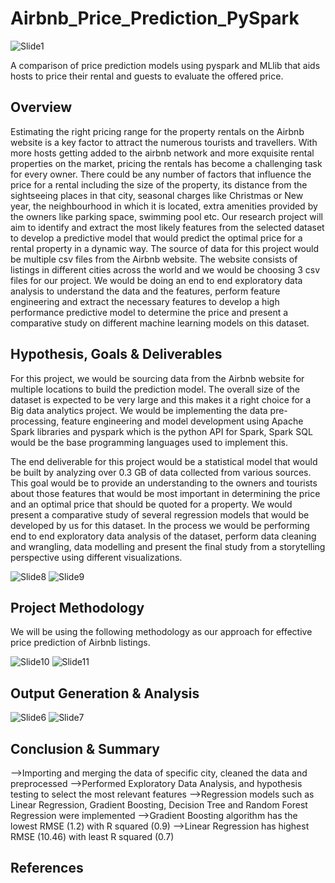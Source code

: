 # Airbnb_Price_Prediction_PySpark

![Slide1](https://user-images.githubusercontent.com/66448653/151109377-7a65e0e0-4dc4-4233-9498-bbcd0ae05496.PNG)

A comparison of price prediction models using pyspark and MLlib that aids hosts to price their rental and guests to evaluate the offered price.

## **Overview**

Estimating the right pricing range for the property rentals on the Airbnb website is a key factor to attract the numerous tourists and travellers. With more hosts getting added to the airbnb network and more exquisite rental properties on the market, pricing the rentals has become a challenging task for every owner. There could be any number of factors that influence the price for a rental including the size of the property, its distance from the sightseeing places in that city, seasonal charges like Christmas or New year, the neighbourhood in which it is located, extra amenities provided by the owners like parking space, swimming pool etc. Our research project will aim to identify and extract the most likely features from the selected dataset to develop a predictive model that would predict the optimal price for a rental property in a dynamic way. The source of data for this project would be multiple csv files from the Airbnb website. The website consists of listings in different cities across the world and we would be choosing 3 csv files for our project. We would be doing an end to end exploratory data analysis to understand the data and the features, perform feature engineering and extract the necessary features to develop a high performance predictive model to determine the price and present a comparative study on different machine learning models on this dataset.

## **Hypothesis, Goals & Deliverables**

For this project, we would be sourcing data from the Airbnb website for multiple locations to build the prediction model. The overall size of the dataset is expected to be very large and this makes it a right choice for a Big data analytics project. We would be implementing the data pre-processing, feature engineering and model development using Apache Spark libraries and pyspark which is the python API for Spark, Spark SQL would be the base programming languages used to implement this. 

The end deliverable for this project would be a statistical model that would be built by analyzing over 0.3 GB of data collected from various sources. This goal would be to provide an understanding to the owners and tourists about those features that would be most important in determining the price and an optimal price that should be quoted for a property. We would present a comparative study of several regression models that would be developed by us for this dataset. In the process we would be performing end to end exploratory data analysis of the dataset, perform data cleaning and wrangling, data modelling and present the final study from a storytelling perspective using different visualizations.

![Slide8](https://user-images.githubusercontent.com/66448653/151108843-afc5f2a1-9539-4891-86a1-a5cf56aa945c.PNG)
![Slide9](https://user-images.githubusercontent.com/66448653/151108845-f7ef81e6-04c6-45c0-a46e-765312d19447.PNG)

## **Project Methodology**

We will be using the following methodology as our approach for effective price prediction of Airbnb listings.

![Slide10](https://user-images.githubusercontent.com/66448653/151108999-5b17e3bc-6bf7-4b18-ba9d-b67ae2a1e3db.PNG)
![Slide11](https://user-images.githubusercontent.com/66448653/151109002-05c71579-6953-487f-9dba-20967a95cbb1.PNG)

## **Output Generation & Analysis**

![Slide6](https://user-images.githubusercontent.com/66448653/151109663-eb06035b-4689-4c36-a513-8961dd4aa1be.PNG)
![Slide7](https://user-images.githubusercontent.com/66448653/151109665-0f4676cc-d49d-47d7-a3d4-4f697e1dd3c6.PNG)

## **Conclusion & Summary**

-->Importing and merging the data of specific city, cleaned the data and preprocessed
-->Performed Exploratory Data Analysis, and hypothesis testing to select the most relevant features
-->Regression models such as Linear Regression, Gradient Boosting, Decision Tree and Random Forest Regression were implemented
-->Gradient Boosting algorithm has the lowest RMSE (1.2) with R squared (0.9)
-->Linear Regression has highest RMSE (10.46) with least R squared (0.7)

## **References**
